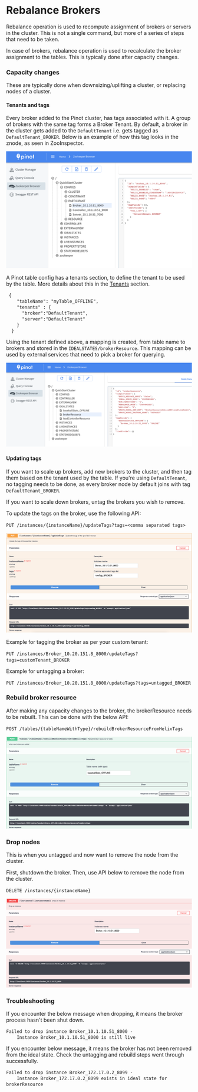 # Rebalance Brokers

Rebalance operation is used to recompute assignment of brokers or servers in the cluster. This is not a single command, but more of a series of steps that need to be taken.

In case of brokers, rebalance operation is used to recalculate the broker assignment to the tables. This is typically done after capacity changes.

### Capacity changes

These are typically done when downsizing/uplifting a cluster, or replacing nodes of a cluster.

#### Tenants and tags

Every broker added to the Pinot cluster, has tags associated with it. A group of brokers with the same tag forms a Broker Tenant. By default, a broker in the cluster gets added to the `DefaultTenant` i.e. gets tagged as `DefaultTenant_BROKER`. Below is an example of how this tag looks in the znode, as seen in ZooInspector.

![Broker tag](<../../../.gitbook/assets/Screen Shot 2020-09-15 at 11.24.58 AM.png>)

A Pinot table config has a tenants section, to define the tenant to be used by the table. More details about this in the [Tenants](../../../basics/components/tenant.md) section.

```
 {   
    "tableName": "myTable_OFFLINE",
    "tenants" : {
      "broker":"DefaultTenant",
      "server":"DefaultTenant"
    }
  }
```

Using the tenant defined above, a mapping is created, from table name to brokers and stored in the `IDEALSTATES/brokerResource`. This mapping can be used by external services that need to pick a broker for querying.&#x20;

![brokerResource IDEALSTATE](<../../../.gitbook/assets/Screen Shot 2020-09-15 at 11.26.12 AM.png>)

#### Updating tags

If you want to scale up brokers, add new brokers to the cluster, and then tag them based on the tenant used by the table. If you're using `DefaultTenant`, no tagging needs to be done, as every broker node by default joins with tag `DefaultTenant_BROKER`.&#x20;

If you want to scale down brokers, untag the brokers you wish to remove.

To update the tags on the broker, use the following API:

`PUT /instances/{instanceName}/updateTags?tags=<comma separated tags>`

![updateTags API](<../../../.gitbook/assets/Screen Shot 2020-09-15 at 11.31.47 AM.png>)

Example for tagging the broker as per your custom tenant:

`PUT /instances/Broker_10.20.151.8_8000/updateTags?tags=customTenant_BROKER`

Example for untagging a broker:

`PUT /instances/Broker_10.20.151.8_8000/updateTags?tags=untagged_BROKER`

### Rebuild broker resource

After making any capacity changes to the broker, the brokerResource needs to be rebuilt. This can be done with the below API:

`POST /tables/{tableNameWithType}/rebuildBrokerResourceFromHelixTags`

![rebuildBrokerResource API](<../../../.gitbook/assets/Screen Shot 2020-09-15 at 11.35.29 AM.png>)

### Drop nodes

This is when you untagged and now want to remove the node from the cluster.&#x20;

First, shutdown the broker. Then, use API below to remove the node from the cluster.

`DELETE /instances/{instanceName}`

![](<../../../.gitbook/assets/Screen Shot 2020-09-15 at 11.38.37 AM.png>)

### Troubleshooting

If you encounter the below message when dropping, it means the broker process hasn't been shut down.&#x20;

```
Failed to drop instance Broker_10.1.10.51_8000 - 
    Instance Broker_10.1.10.51_8000 is still live
```

If you encounter below message, it means the broker has not been removed from the ideal state. Check the untagging and rebuild steps went through successfully.

```
Failed to drop instance Broker_172.17.0.2_8099 - 
    Instance Broker_172.17.0.2_8099 exists in ideal state for brokerResource
```
